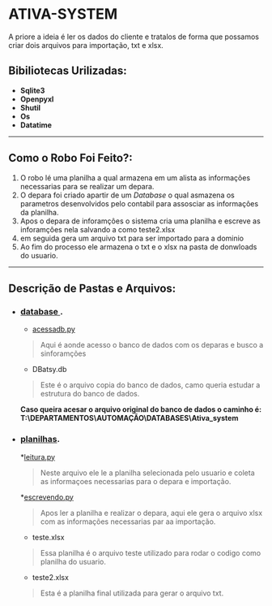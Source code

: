 # ATIVA-SYSTEM

A priore a ideia é ler os dados do cliente e tratalos de forma que possamos criar dois arquivos para importação, txt e xlsx.

## Bibiliotecas  Urilizadas:

- **Sqlite3**
- **Openpyxl**
- **Shutil**
- **Os**
- **Datatime**
---
## Como o Robo Foi Feito?:

1. O robo lé uma planilha a qual armazena em um alista as informações necessarias para se realizar um depara.
2. O depara foi criado apartir de um *Database* o qual asmazena os parametros desenvolvidos pelo contabil para assosciar as informaçôes da planilha.
3. Apos o depara de inforamçôes o sistema cria uma planilha e escreve as inforamçôes nela salvando a como teste2.xlsx
4. em seguida gera um arquivo txt para ser importado para a dominio
5. Ao fim do processo ele armazena o txt e o xlsx na pasta de donwloads do usuario.
---
## Descrição de Pastas e Arquivos:

* ### [database ](https://github.com/Alldax-Contabilidade/ATIVA-SYSTEM/tree/main/database).
  * [acessadb.py](https://github.com/Alldax-Contabilidade/ATIVA-SYSTEM/blob/main/database/acessadb.py)
  > Aqui é aonde acesso o banco de dados com os deparas e busco a sinforamções
  * DBatsy.db
  > Este é o arquivo copia do banco de dados, camo queria estudar a estrutura do banco de dados.
  
  **Caso queira acesar o arquivo original do banco de dados o caminho é: T:\DEPARTAMENTOS\AUTOMAÇÃO\DATABASES\Ativa_system**
* ### [planilhas](https://github.com/Alldax-Contabilidade/ATIVA-SYSTEM/tree/main/planilhas).
  *[leitura.py](https://github.com/Alldax-Contabilidade/ATIVA-SYSTEM/blob/main/planilhas/leitura.py)
  > Neste arquivo ele le a planilha selecionada pelo usuario e coleta as informaçoes necessarias para o depara e importação.
  
  *[escrevendo.py](https://github.com/Alldax-Contabilidade/ATIVA-SYSTEM/blob/main/planilhas/escrevendo.py)
  > Apos ler a planilha e realizar o depara, aqui ele gera o arquivo xlsx com as informações necessarias par aa importação.
  * teste.xlsx
  > Essa planilha é o arquivo teste utilizado para rodar o codigo como planilha do usuario.
  * teste2.xlsx
  > Esta é a planilha final utilizada para gerar o arquivo txt.
